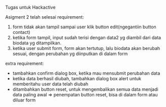 Tugas untuk Hackactive

Asigment 2 telah selesai
requirement:

1. form tidak akan tampil sampai user klik button edit(ngegantiin button contact)
2. ketika form tampil, input sudah terisi dengan data2 yg diambil dari data biodata yg ditampilkan.
3. ketika user submit form, form akan tertutup, lalu biodata akan berubah sesuai, dengan perubahan yg diinputkan di dalam form

extra requirement:

- tambahkan confirm dialog box, ketika mau mensubmit perubahan data
- ketika data berhasil diubah, tambahkan dialog box alert untuk memberitahu user data telah diubah
- ditambahkan button reset, untuk mengembalikan semua data menjadi data paling awal => penempatan button reset, bisa di dalam form atau diluar form
